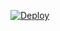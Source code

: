 [![Deploy](https://www.herokucdn.com/deploy/button.png)](https://dashboard.heroku.com/new?template=https://github.com/slitaz-cn/heroku-xray)
